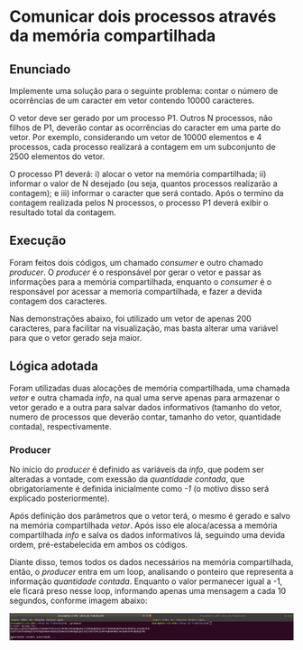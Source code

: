 # Comunicar dois processos através da memória compartilhada

## Enunciado

Implemente uma solução para o seguinte problema: contar o número de ocorrências de um caracter em vetor contendo 10000 caracteres. 

O vetor deve ser gerado por um processo P1. Outros N processos, não filhos de P1, deverão contar as ocorrências do caracter em uma parte do vetor. Por exemplo, considerando um vetor de 10000 elementos e 4 processos, cada processo realizará a contagem em um subconjunto de 2500 elementos do vetor.

O processo P1 deverá: i) alocar o vetor na memória compartilhada; ii) informar o valor de N desejado (ou seja, quantos processos realizarão a contagem); e iii) informar o caracter que será contado. Após o termino da contagem realizada pelos N processos, o processo P1 deverá exibir o resultado total da contagem.

## Execução

Foram feitos dois códigos, um chamado *consumer* e outro chamado *producer*. O *producer* é o responsável por gerar o vetor e passar as informações para a memória compartilhada, enquanto o *consumer* é o responsável por acessar a memoria compartilhada, e fazer a devida contagem dos caracteres.

Nas demonstrações abaixo, foi utilizado um vetor de apenas 200 caracteres, para facilitar na visualização, mas basta alterar uma variável para que o vetor gerado seja maior.

## Lógica adotada

Foram utilizadas duas alocações de memória compartilhada, uma chamada *vetor* e outra chamada *info*, na qual uma serve apenas para armazenar o vetor gerado e a outra para salvar dados informativos (tamanho do vetor, numero de processos que deverão contar, tamanho do vetor, quantidade contada), respectivamente.

### Producer 

No início do *producer* é definido as variáveis da *info*, que podem ser alteradas a vontade, com exessão da *quantidade contada*, que obrigatoriamente é definida inicialmente como *-1* (o motivo disso será explicado posteriormente).

Após definição dos parâmetros que o vetor terá, o mesmo é gerado e salvo na memória compartilhada *vetor*. Após isso ele aloca/acessa a memória compartilhada *info* e salva os dados informativos lá, seguindo uma devida ordem, pré-estabelecida em ambos os códigos.

Diante disso, temos todos os dados necessários na memória compartilhada, então, o *producer* entra em um loop, analisando o ponteiro que representa a informação *quantidade contada*. Enquanto o valor permanecer igual a -1, ele ficará preso nesse loop, informando apenas uma mensagem a cada 10 segundos, conforme imagem abaixo:

![Arquivo a ser enviado](./imagens/passo1_recortado.png)




